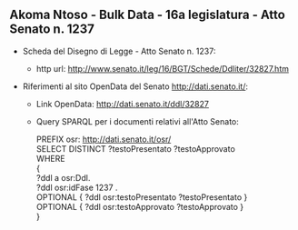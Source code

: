 ## Akoma Ntoso - Bulk Data - 16a legislatura - Atto Senato n. 1237 ##

* Scheda del Disegno di Legge - Atto Senato n. 1237:
	* http url: http://www.senato.it/leg/16/BGT/Schede/Ddliter/32827.htm

* Riferimenti al sito OpenData del Senato http://dati.senato.it/:
	* Link OpenData: http://dati.senato.it/ddl/32827
	* Query SPARQL per i documenti relativi all'Atto Senato:

        PREFIX osr: <http://dati.senato.it/osr/>  
		SELECT DISTINCT ?testoPresentato ?testoApprovato  
		WHERE  
		{  
		    ?ddl a osr:Ddl.  
		    ?ddl osr:idFase 1237 .  
		    OPTIONAL { ?ddl osr:testoPresentato ?testoPresentato }  
		    OPTIONAL { ?ddl osr:testoApprovato ?testoApprovato }  
		}
		